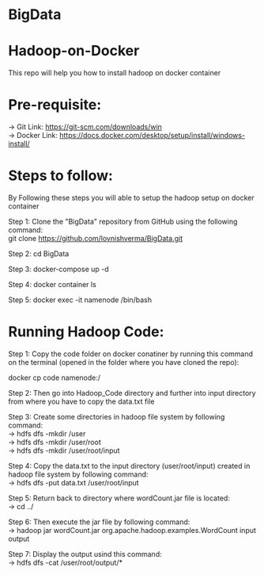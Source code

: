 # BigData
# Hadoop-on-Docker
 This repo will help you how to install hadoop on docker container

# Pre-requisite:
                                                                          
-> Git        Link:  https://git-scm.com/downloads/win                                                                        
-> Docker     Link:  https://docs.docker.com/desktop/setup/install/windows-install/

# Steps to follow:
By Following these steps you will able to setup the hadoop setup on docker container                                    
                                                                                                                      
Step 1: Clone the "BigData" repository from GitHub using the following command:                                   
git clone https://github.com/lovnishverma/BigData.git                                          

Step 2: cd BigData

Step 3: 
docker-compose up -d

Step 4: 
docker container ls

Step 5:
docker exec -it namenode /bin/bash

# Running Hadoop Code:

Step 1: Copy the code folder on docker conatiner by running this command on the terminal (opened in the folder where you have cloned the repo):
                                                                                                                                           
docker cp code namenode:/                                                              
                                                                                                                        
Step 2: Then go into Hadoop_Code directory and further into input directory from where you have to copy the data.txt file
                                                                                                                             
Step 3: Create some directories in hadoop file system by following command:                                                 
      -> hdfs dfs -mkdir /user                                                                       
      -> hdfs dfs -mkdir /user/root                                                                                                 
      -> hdfs dfs -mkdir /user/root/input                                                                                        
                                                                                                                                                      
Step 4: Copy the data.txt to the input directory (user/root/input) created in hadoop file system by following command:                   
      -> hdfs dfs -put data.txt /user/root/input                                                                            
                                                                                                                                          
Step 5: Return back to directory where wordCount.jar file is located:                                                    
      -> cd ../
                                                                                                                                                  
Step 6: Then execute the jar file by following command:                                                                        
      -> hadoop jar wordCount.jar org.apache.hadoop.examples.WordCount input output                                               
                                                                                                                                                                   
Step 7: Display the output usind this command:                                                                              
      -> hdfs dfs -cat /user/root/output/*
      
